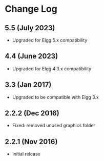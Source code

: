 # Change Log

## 5.5 (July 2023)

- Upgraded for Elgg 5.x compatibility

## 4.4 (June 2023)

- Upgraded for Elgg 4.3.x compatibility

## 3.3 (Jan 2017)

- Upgraded to be compatible with Elgg 3.x

## 2.2.2 (Dec 2016)

- Fixed: removed unused graphics folder

## 2.2.1 (Nov 2016)

- Initial release
